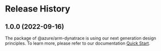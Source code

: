 # Release History
    
## 1.0.0 (2022-09-16)

The package of @azure/arm-dynatrace is using our next generation design principles. To learn more, please refer to our documentation [Quick Start](https://aka.ms/js-track2-quickstart).

